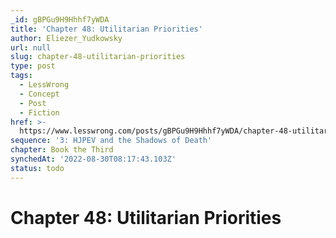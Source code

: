 ```yaml
---
_id: gBPGu9H9Hhhf7yWDA
title: 'Chapter 48: Utilitarian Priorities'
author: Eliezer_Yudkowsky
url: null
slug: chapter-48-utilitarian-priorities
type: post
tags:
  - LessWrong
  - Concept
  - Post
  - Fiction
href: >-
  https://www.lesswrong.com/posts/gBPGu9H9Hhhf7yWDA/chapter-48-utilitarian-priorities
sequence: '3: HJPEV and the Shadows of Death'
chapter: Book the Third
synchedAt: '2022-08-30T08:17:43.103Z'
status: todo
---
```


# Chapter 48: Utilitarian Priorities
